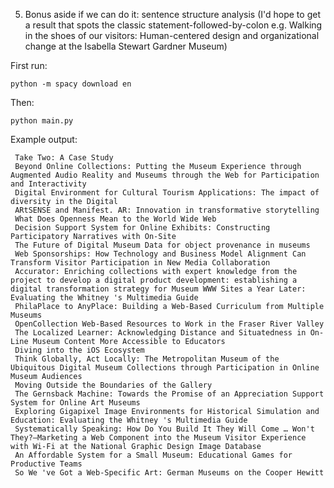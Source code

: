 5. Bonus aside if we can do it: sentence structure analysis (I'd hope to get a result that spots the classic statement-followed-by-colon e.g. Walking in the shoes of our visitors: Human-centered design and organizational change at the Isabella Stewart Gardner Museum)

First run:

`python -m spacy download en`

Then:

`python main.py`

Example output:
```
 Take Two: A Case Study
 Beyond Online Collections: Putting the Museum Experience through Augmented Audio Reality and Museums through the Web for Participation and Interactivity
 Digital Environment for Cultural Tourism Applications: The impact of diversity in the Digital
 ARtSENSE and Manifest. AR: Innovation in transformative storytelling
 What Does Openness Mean to the World Wide Web
 Decision Support System for Online Exhibits: Constructing Participatory Narratives with On-Site
 The Future of Digital Museum Data for object provenance in museums
 Web Sponsorships: How Technology and Business Model Alignment Can Transform Visitor Participation in New Media Collaboration
 Accurator: Enriching collections with expert knowledge from the project to develop a digital product development: establishing a digital transformation strategy for Museum WWW Sites a Year Later: Evaluating the Whitney 's Multimedia Guide
 PhilaPlace to AnyPlace: Building a Web-Based Curriculum from Multiple Museums
 OpenCollection Web-Based Resources to Work in the Fraser River Valley
 The Localized Learner: Acknowledging Distance and Situatedness in On-Line Museum Content More Accessible to Educators
 Diving into the iOS Ecosystem
 Think Globally, Act Locally: The Metropolitan Museum of the Ubiquitous Digital Museum Collections through Participation in Online Museum Audiences
 Moving Outside the Boundaries of the Gallery
 The Gernsback Machine: Towards the Promise of an Appreciation Support System for Online Art Museums
 Exploring Gigapixel Image Environments for Historical Simulation and Education: Evaluating the Whitney 's Multimedia Guide
 Systematically Speaking: How Do You Build It They Will Come … Won't They?—Marketing a Web Component into the Museum Visitor Experience with Wi-Fi at the National Graphic Design Image Database
 An Affordable System for a Small Museum: Educational Games for Productive Teams
 So We 've Got a Web-Specific Art: German Museums on the Cooper Hewitt
 ```